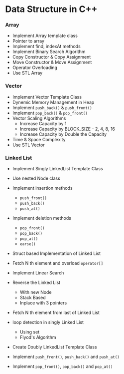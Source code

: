 # Data Structure in C++

### Array
- Implement Array template class
- Pointer to array
- Implement find, indexAt methods
- Implement Binary Search Algorithm
- Copy Constructor & Copy Assignment
- Move Constructor & Move Assignment 
- Operator Overloading
- Use STL Array 

### Vector
- Implement Vector Template Class
- Dynemic Memory Management in Heap
- Implement `push_back()` & `push_front()`
- Implement `pop_back()` & `pop_front()`
- Vector Scaling Algorithms
  - Increase Capacity by 1 
  - Increase Capacity by BLOCK_SIZE - 2, 4, 8, 16
  - Increase Capacity by Double the Capacity
- Time & Space Complexity
- Use STL Vector

### Linked List
- Implement Singly LinkedList Template Class
- Use nested Node class
- Implement insertion methods
  - `push_front()`
  - `push_back()`
  - `push_at()`
- Implement deletion methods
  - `pop_front()`
  - `pop_back()`
  - `pop_at()`
  - `earse()`
- Struct based Implementation of Linked List
- Fetch N th element and overload `operator[]`
- Implement Linear Search
- Reverse the Linked List 
  - With new Node
  - Stack Based
  - Inplace with 3 pointers
- Fetch N th element from last of Linked List
- loop detection in singly Linked List
  - Using set
  - Flyod's Algorithm

- Create Doubly LinkedList Template Class
- Implement `push_front()`, `push_back()` and `push_at()`
- Implement `pop_front()`, `pop_back()` and `pop_at()`

